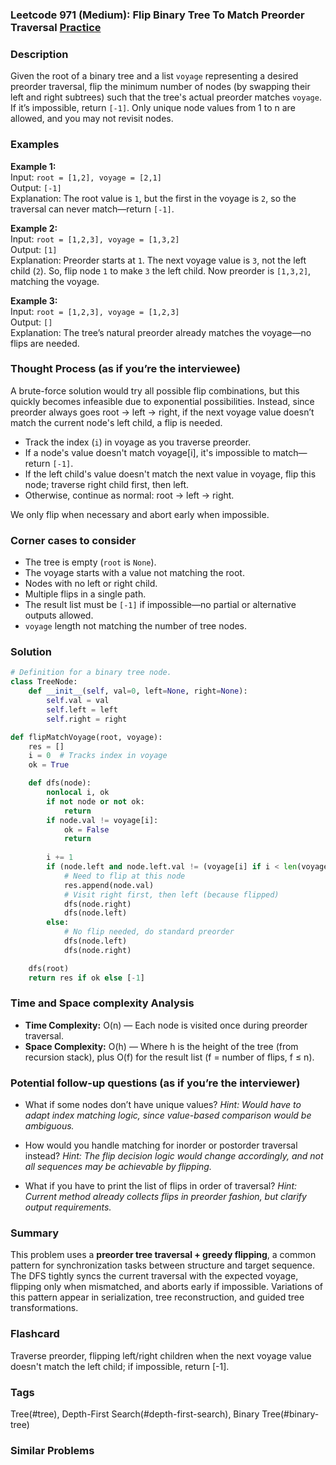 ### Leetcode 971 (Medium): Flip Binary Tree To Match Preorder Traversal [Practice](https://leetcode.com/problems/flip-binary-tree-to-match-preorder-traversal)

### Description  
Given the root of a binary tree and a list `voyage` representing a desired preorder traversal, flip the minimum number of nodes (by swapping their left and right subtrees) such that the tree's actual preorder matches `voyage`. If it’s impossible, return `[-1]`. Only unique node values from 1 to n are allowed, and you may not revisit nodes.

### Examples  

**Example 1:**  
Input: `root = [1,2], voyage = [2,1]`  
Output: `[-1]`  
Explanation: The root value is `1`, but the first in the voyage is `2`, so the traversal can never match—return `[-1]`.

**Example 2:**  
Input: `root = [1,2,3], voyage = [1,3,2]`  
Output: `[1]`  
Explanation: Preorder starts at `1`. The next voyage value is `3`, not the left child (`2`). So, flip node `1` to make `3` the left child. Now preorder is `[1,3,2]`, matching the voyage.

**Example 3:**  
Input: `root = [1,2,3], voyage = [1,2,3]`  
Output: `[]`  
Explanation: The tree’s natural preorder already matches the voyage—no flips are needed.

### Thought Process (as if you’re the interviewee)  
A brute-force solution would try all possible flip combinations, but this quickly becomes infeasible due to exponential possibilities. Instead, since preorder always goes root → left → right, if the next voyage value doesn’t match the current node's left child, a flip is needed.

- Track the index (`i`) in voyage as you traverse preorder.
- If a node's value doesn't match voyage[i], it's impossible to match—return `[-1]`.
- If the left child's value doesn't match the next value in voyage, flip this node; traverse right child first, then left.
- Otherwise, continue as normal: root → left → right.

We only flip when necessary and abort early when impossible.

### Corner cases to consider  
- The tree is empty (`root` is `None`).
- The voyage starts with a value not matching the root.
- Nodes with no left or right child.
- Multiple flips in a single path.
- The result list must be `[-1]` if impossible—no partial or alternative outputs allowed.
- `voyage` length not matching the number of tree nodes.

### Solution

```python
# Definition for a binary tree node.
class TreeNode:
    def __init__(self, val=0, left=None, right=None):
        self.val = val
        self.left = left
        self.right = right

def flipMatchVoyage(root, voyage):
    res = []
    i = 0  # Tracks index in voyage
    ok = True

    def dfs(node):
        nonlocal i, ok
        if not node or not ok:
            return
        if node.val != voyage[i]:
            ok = False
            return
        
        i += 1
        if (node.left and node.left.val != (voyage[i] if i < len(voyage) else None)):
            # Need to flip at this node
            res.append(node.val)
            # Visit right first, then left (because flipped)
            dfs(node.right)
            dfs(node.left)
        else:
            # No flip needed, do standard preorder
            dfs(node.left)
            dfs(node.right)

    dfs(root)
    return res if ok else [-1]
```

### Time and Space complexity Analysis  

- **Time Complexity:** O(n) — Each node is visited once during preorder traversal.
- **Space Complexity:** O(h) — Where h is the height of the tree (from recursion stack), plus O(f) for the result list (f = number of flips, f ≤ n).

### Potential follow-up questions (as if you’re the interviewer)  

- What if some nodes don’t have unique values?
  *Hint: Would have to adapt index matching logic, since value-based comparison would be ambiguous.*

- How would you handle matching for inorder or postorder traversal instead?
  *Hint: The flip decision logic would change accordingly, and not all sequences may be achievable by flipping.*

- What if you have to print the list of flips in order of traversal?
  *Hint: Current method already collects flips in preorder fashion, but clarify output requirements.*

### Summary
This problem uses a **preorder tree traversal + greedy flipping**, a common pattern for synchronization tasks between structure and target sequence. The DFS tightly syncs the current traversal with the expected voyage, flipping only when mismatched, and aborts early if impossible. Variations of this pattern appear in serialization, tree reconstruction, and guided tree transformations.


### Flashcard
Traverse preorder, flipping left/right children when the next voyage value doesn't match the left child; if impossible, return [-1].

### Tags
Tree(#tree), Depth-First Search(#depth-first-search), Binary Tree(#binary-tree)

### Similar Problems
